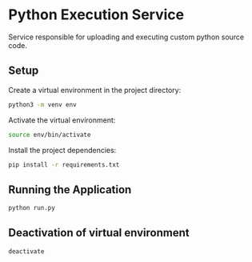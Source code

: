 # Python Execution Service

Service responsible for uploading and executing custom python source code.

## Setup

Create a virtual environment in the project directory:
```bash
python3 -m venv env
```

Activate the virtual environment:
```bash
source env/bin/activate
```

Install the project dependencies:
```bash
pip install -r requirements.txt
```

## Running the Application

```bash
python run.py
```

## Deactivation of virtual environment

```bash
deactivate
```